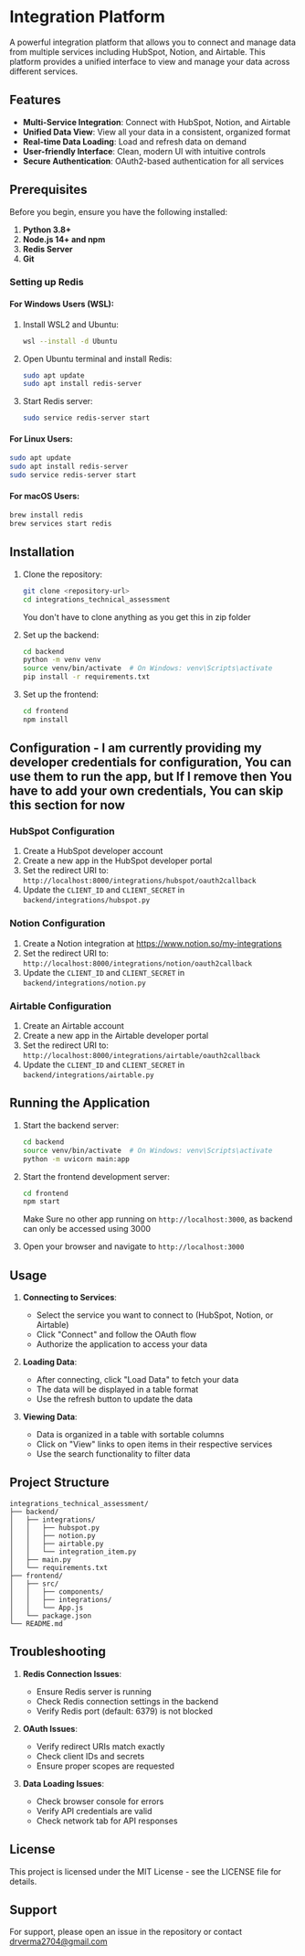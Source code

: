 # Integration Platform

A powerful integration platform that allows you to connect and manage data from multiple services including HubSpot, Notion, and Airtable. This platform provides a unified interface to view and manage your data across different services.

## Features

- **Multi-Service Integration**: Connect with HubSpot, Notion, and Airtable
- **Unified Data View**: View all your data in a consistent, organized format
- **Real-time Data Loading**: Load and refresh data on demand
- **User-friendly Interface**: Clean, modern UI with intuitive controls
- **Secure Authentication**: OAuth2-based authentication for all services

## Prerequisites

Before you begin, ensure you have the following installed:

1. **Python 3.8+**
2. **Node.js 14+ and npm**
3. **Redis Server**
4. **Git**

### Setting up Redis

#### For Windows Users (WSL):
1. Install WSL2 and Ubuntu:
   ```bash
   wsl --install -d Ubuntu
   ```
2. Open Ubuntu terminal and install Redis:
   ```bash
   sudo apt update
   sudo apt install redis-server
   ```
3. Start Redis server:
   ```bash
   sudo service redis-server start
   ```

#### For Linux Users:
```bash
sudo apt update
sudo apt install redis-server
sudo service redis-server start
```

#### For macOS Users:
```bash
brew install redis
brew services start redis
```

## Installation

1. Clone the repository:
   ```bash
   git clone <repository-url>
   cd integrations_technical_assessment
   ```
   You don't have to clone anything as you get this in zip folder

2. Set up the backend:
   ```bash
   cd backend
   python -m venv venv
   source venv/bin/activate  # On Windows: venv\Scripts\activate
   pip install -r requirements.txt
   ```

3. Set up the frontend:
   ```bash
   cd frontend
   npm install
   ```

## Configuration - I am currently providing my developer credentials for configuration, You can use them to run the app, but If I remove then You have to add your own credentials, You can skip this section for now

### HubSpot Configuration
1. Create a HubSpot developer account
2. Create a new app in the HubSpot developer portal
3. Set the redirect URI to: `http://localhost:8000/integrations/hubspot/oauth2callback`
4. Update the `CLIENT_ID` and `CLIENT_SECRET` in `backend/integrations/hubspot.py`

### Notion Configuration
1. Create a Notion integration at https://www.notion.so/my-integrations
2. Set the redirect URI to: `http://localhost:8000/integrations/notion/oauth2callback`
3. Update the `CLIENT_ID` and `CLIENT_SECRET` in `backend/integrations/notion.py`

### Airtable Configuration
1. Create an Airtable account
2. Create a new app in the Airtable developer portal
3. Set the redirect URI to: `http://localhost:8000/integrations/airtable/oauth2callback`
4. Update the `CLIENT_ID` and `CLIENT_SECRET` in `backend/integrations/airtable.py`

## Running the Application

1. Start the backend server:
   ```bash
   cd backend
   source venv/bin/activate  # On Windows: venv\Scripts\activate
   python -m uvicorn main:app
   ```

2. Start the frontend development server:
   ```bash
   cd frontend
   npm start
   ```
   Make Sure no other app running on `http://localhost:3000`, as backend can only be accessed using 3000

3. Open your browser and navigate to `http://localhost:3000`

## Usage

1. **Connecting to Services**:
   - Select the service you want to connect to (HubSpot, Notion, or Airtable)
   - Click "Connect" and follow the OAuth flow
   - Authorize the application to access your data

2. **Loading Data**:
   - After connecting, click "Load Data" to fetch your data
   - The data will be displayed in a table format
   - Use the refresh button to update the data

3. **Viewing Data**:
   - Data is organized in a table with sortable columns
   - Click on "View" links to open items in their respective services
   - Use the search functionality to filter data

## Project Structure

```
integrations_technical_assessment/
├── backend/
│   ├── integrations/
│   │   ├── hubspot.py
│   │   ├── notion.py
│   │   ├── airtable.py
│   │   └── integration_item.py
│   ├── main.py
│   └── requirements.txt
├── frontend/
│   ├── src/
│   │   ├── components/
│   │   ├── integrations/
│   │   └── App.js
│   └── package.json
└── README.md
```

## Troubleshooting

1. **Redis Connection Issues**:
   - Ensure Redis server is running
   - Check Redis connection settings in the backend
   - Verify Redis port (default: 6379) is not blocked

2. **OAuth Issues**:
   - Verify redirect URIs match exactly
   - Check client IDs and secrets
   - Ensure proper scopes are requested

3. **Data Loading Issues**:
   - Check browser console for errors
   - Verify API credentials are valid
   - Check network tab for API responses

## License

This project is licensed under the MIT License - see the LICENSE file for details.

## Support

For support, please open an issue in the repository or contact drverma2704@gmail.com